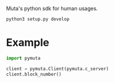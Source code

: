 Muta's python sdk for human usages.

```s
python3 setup.py develop
```

# Example

```py
import pymuta

client = pymuta.Client(pymuta.c_server)
client.block_number()
```
